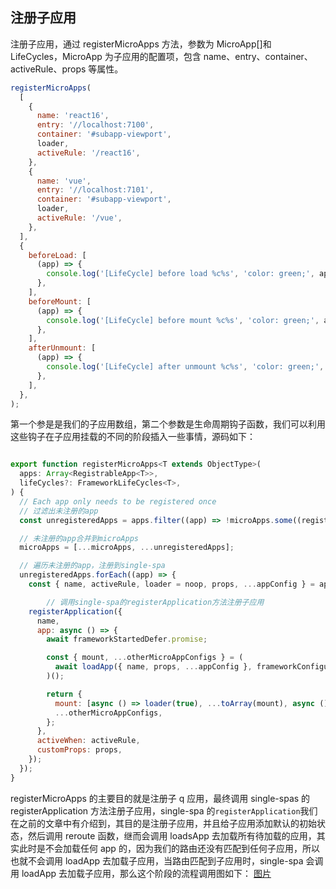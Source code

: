 ## 注册子应用

注册子应用，通过 registerMicroApps 方法，参数为 MicroApp[]和 LifeCycles，MicroApp 为子应用的配置项，包含 name、entry、container、activeRule、props 等属性。

```js
registerMicroApps(
  [
    {
      name: 'react16',
      entry: '//localhost:7100',
      container: '#subapp-viewport',
      loader,
      activeRule: '/react16',
    },
    {
      name: 'vue',
      entry: '//localhost:7101',
      container: '#subapp-viewport',
      loader,
      activeRule: '/vue',
    },
  ],
  {
    beforeLoad: [
      (app) => {
        console.log('[LifeCycle] before load %c%s', 'color: green;', app.name);
      },
    ],
    beforeMount: [
      (app) => {
        console.log('[LifeCycle] before mount %c%s', 'color: green;', app.name);
      },
    ],
    afterUnmount: [
      (app) => {
        console.log('[LifeCycle] after unmount %c%s', 'color: green;', app.name);
      },
    ],
  },
);
```

第一个参是是我们的子应用数组，第二个参数是生命周期钩子函数，我们可以利用这些钩子在子应用挂载的不同的阶段插入一些事情，源码如下：

```js

export function registerMicroApps<T extends ObjectType>(
  apps: Array<RegistrableApp<T>>,
  lifeCycles?: FrameworkLifeCycles<T>,
) {
  // Each app only needs to be registered once
  // 过滤出未注册的app
  const unregisteredApps = apps.filter((app) => !microApps.some((registeredApp) => registeredApp.name === app.name));

  // 未注册的app合并到microApps
  microApps = [...microApps, ...unregisteredApps];

  // 遍历未注册的app，注册到single-spa
  unregisteredApps.forEach((app) => {
    const { name, activeRule, loader = noop, props, ...appConfig } = app;

		// 调用single-spa的registerApplication方法注册子应用
    registerApplication({
      name,
      app: async () => {
        await frameworkStartedDefer.promise;

        const { mount, ...otherMicroAppConfigs } = (
          await loadApp({ name, props, ...appConfig }, frameworkConfiguration, lifeCycles)
        )();

        return {
          mount: [async () => loader(true), ...toArray(mount), async () => loader(false)],
          ...otherMicroAppConfigs,
        };
      },
      activeWhen: activeRule,
      customProps: props,
    });
  });
}

```

registerMicroApps 的主要目的就是注册子 q 应用，最终调用 single-spas 的 registerApplication 方法注册子应用，single-spa 的`registerApplication`我们在之前的文章中有介绍到，其目的是注册子应用，并且给子应用添加默认的初始状态，然后调用 reroute 函数，继而会调用 loadsApp 去加载所有待加载的应用，其实此时是不会加载任何 app 的，因为我们的路由还没有匹配到任何子应用，所以也就不会调用 loadApp 去加载子应用，当路由匹配到子应用时，single-spa 会调用 loadApp 去加载子应用，那么这个阶段的流程调用图如下： [图片]()
